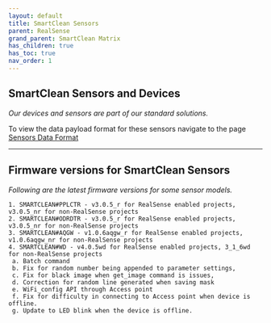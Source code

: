 ```yaml
---
layout: default
title: SmartClean Sensors
parent: RealSense
grand_parent: SmartClean Matrix
has_children: true
has_toc: true
nav_order: 1
---
```



## SmartClean Sensors and Devices
*Our devices and sensors are part of our standard solutions.*

To view the data payload format for these sensors
navigate to the page [Sensors Data Format](/sensorPayloads.html)

---

## Firmware versions for SmartClean Sensors
*Following are the latest firmware versions for some sensor models.*
```
1. SMARTCLEAN#PPLCTR - v3.0.5_r for RealSense enabled projects, v3.0.5_nr for non-RealSense projects
2. SMARTCLEAN#ODRDTR - v3.0.5_r for RealSense enabled projects, v3.0.5_nr for non-RealSense projects
3. SMARTCLEAN#AQGW - v1.0.6aqgw_r for RealSense enabled projects, v1.0.6aqgw_nr for non-RealSense projects
4. SMARTCLEAN#WD - v4.0.5wd for RealSense enabled projects, 3_1_6wd for non-RealSense projects
 a. Batch command
 b. Fix for random number being appended to parameter settings,
 c. Fix for black image when get_image command is issues,
 d. Correction for random line generated when saving mask
 e. WiFi_config API through Access point
 f. Fix for difficulty in connecting to Access point when device is offline.
 g. Update to LED blink when the device is offline.
```
